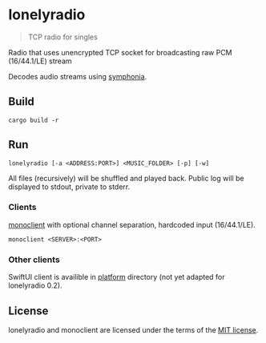 # lonelyradio

> TCP radio for singles

Radio that uses unencrypted TCP socket for broadcasting raw PCM (16/44.1/LE) stream

Decodes audio streams using [symphonia](https://github.com/pdeljanov/Symphonia).

## Build

```shell
cargo build -r
```

## Run

```
lonelyradio [-a <ADDRESS:PORT>] <MUSIC_FOLDER> [-p] [-w]
```

All files (recursively) will be shuffled and played back. Public log will be displayed to stdout, private to stderr.

### Clients

[monoclient](./monoclient) with optional channel separation, hardcoded input (16/44.1/LE).

```shell
monoclient <SERVER>:<PORT>
```

### Other clients

SwiftUI client is availible in [platform](./platform) directory (not yet adapted for lonelyradio 0.2).

## License

lonelyradio and monoclient are licensed under the terms of the [MIT license](./LICENSE).
